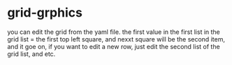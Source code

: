 # grid-grphics
you can edit the grid from the yaml file. the first value in the first list in the grid list = the first top left square, and nexxt square will be the second item, and it goe on, if you want to edit a new row, just edit the second list of the grid list, and etc.
